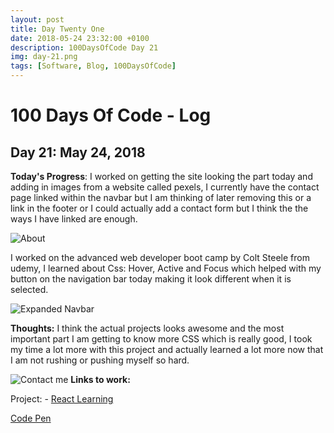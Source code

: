 ```yaml
---
layout: post
title: Day Twenty One
date: 2018-05-24 23:32:00 +0100
description: 100DaysOfCode Day 21
img: day-21.png
tags: [Software, Blog, 100DaysOfCode]
---
```

# 100 Days Of Code - Log

## Day 21: May 24, 2018

**Today's Progress**: I worked on getting the site looking the part today and adding in images from a website called pexels, I currently have the contact page linked within the navbar but I am thinking of later removing this or a link in the footer or I could actually add a contact form but I think the the ways I have linked are enough.

![About]({{site.baseurl}}/assets/img/portfolio/About.png)

I worked on the advanced web developer boot camp by Colt Steele from udemy, I learned about Css: Hover, Active and Focus which helped with my button on the navigation bar today making it look different when it is selected.

![Expanded Navbar]({{site.baseurl}}/assets/img/portfolio/Expanded-Nav.png)

**Thoughts:** I think the actual projects looks awesome and the most important part I am getting to know more CSS which is really good, I took my time a lot more with this project and actually learned a lot more now that I am not rushing or pushing myself so hard.

![Contact me]({{site.baseurl}}/assets/img/portfolio/Contact-Me.png)
**Links to work:**

Project: -
[React Learning](https://github.com/NathanScott85/react-learning)


[Code Pen](https://codepen.io/nathanscott/pen/vjwMzm)